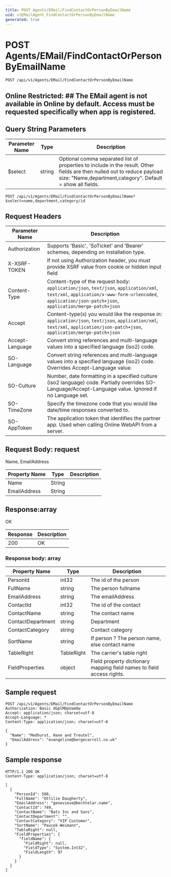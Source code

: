 ```yaml
---
title: POST Agents/EMail/FindContactOrPersonByEmailName
uid: v1EMailAgent_FindContactOrPersonByEmailName
generated: true
---
```


# POST Agents/EMail/FindContactOrPersonByEmailName

```http
POST /api/v1/Agents/EMail/FindContactOrPersonByEmailName
```

<para />


## Online Restricted: ## The EMail agent is not available in Online by default. Access must be requested specifically when app is registered.






## Query String Parameters

| Parameter Name | Type |  Description |
|----------------|------|--------------|
| $select | string |  Optional comma separated list of properties to include in the result. Other fields are then nulled out to reduce payload size: "Name,department,category". Default = show all fields. |

```http
POST /api/v1/Agents/EMail/FindContactOrPersonByEmailName?$select=name,department,category/id
```


## Request Headers

| Parameter Name | Description |
|----------------|-------------|
| Authorization  | Supports 'Basic', 'SoTicket' and 'Bearer' schemes, depending on installation type. |
| X-XSRF-TOKEN   | If not using Authorization header, you must provide XSRF value from cookie or hidden input field |
| Content-Type | Content-type of the request body: `application/json`, `text/json`, `application/xml`, `text/xml`, `application/x-www-form-urlencoded`, `application/json-patch+json`, `application/merge-patch+json` |
| Accept         | Content-type(s) you would like the response in: `application/json`, `text/json`, `application/xml`, `text/xml`, `application/json-patch+json`, `application/merge-patch+json` |
| Accept-Language | Convert string references and multi-language values into a specified language (iso2) code. |
| SO-Language | Convert string references and multi-language values into a specified language (iso2) code. Overrides Accept-Language value. |
| SO-Culture | Number, date formatting in a specified culture (iso2 language) code. Partially overrides SO-Language/Accept-Language value. Ignored if no Language set. |
| SO-TimeZone | Specify the timezone code that you would like date/time responses converted to. |
| SO-AppToken | The application token that identifies the partner app. Used when calling Online WebAPI from a server. |

## Request Body: request 

Name, EmailAddress 

| Property Name | Type |  Description |
|----------------|------|--------------|
| Name | String |  |
| EmailAddress | String |  |

## Response:array

OK

| Response | Description |
|----------------|-------------|
| 200 | OK |

### Response body: array

| Property Name | Type |  Description |
|----------------|------|--------------|
| PersonId | int32 | The id of the person |
| FullName | string | The person fullname |
| EmailAddress | string | The emailAddress |
| ContactId | int32 | The id of the contact |
| ContactName | string | The contact name |
| ContactDepartment | string | Department |
| ContactCategory | string | Contact category |
| SortName | string | If person ? The person name, else contact name |
| TableRight | TableRight | The carrier's table right |
| FieldProperties | object | Field property dictionary mapping field names to field access rights. |

## Sample request

```http!
POST /api/v1/Agents/EMail/FindContactOrPersonByEmailName
Authorization: Basic dGplMDpUamUw
Accept: application/json; charset=utf-8
Accept-Language: *
Content-Type: application/json; charset=utf-8

{
  "Name": "Medhurst, Hane and Treutel",
  "EmailAddress": "evangeline@bergecarroll.co.uk"
}
```

## Sample response

```http_
HTTP/1.1 200 OK
Content-Type: application/json; charset=utf-8

[
  {
    "PersonId": 508,
    "FullName": "Ottilie Daugherty",
    "EmailAddress": "genevieve@bechtelar.name",
    "ContactId": 749,
    "ContactName": "Batz Inc and Sons",
    "ContactDepartment": "",
    "ContactCategory": "VIP Customer",
    "SortName": "Paucek-Weimann",
    "TableRight": null,
    "FieldProperties": {
      "fieldName": {
        "FieldRight": null,
        "FieldType": "System.Int32",
        "FieldLength": 97
      }
    }
  }
]
```